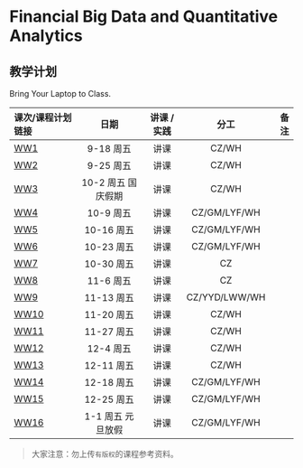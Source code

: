 # Financial Big Data and Quantitative Analytics

## 教学计划

Bring Your Laptop to Class. 

| 课次/课程计划链接    |    日期    |    讲课 / 实践  |  分工  |备注       |
| :---   |   :----:    |   :----:    |    :----:    |       ---: |
|   [WW1](Part1/WW1/WW1-Plan.md)    | 9-18 周五 |  讲课    |     CZ/WH     |         |
|   [WW2](Part1/WW2/WW2-Plan.md)    | 9-25 周五 |  讲课    |     CZ/WH     |         |
|   [WW3](Part1/WW3/WW3-Plan.md)    | 10-2 周五 国庆假期 |  讲课    |     CZ/WH     |         |
|   [WW4](Part1/WW4/WW4-Plan.md)    | 10-9 周五 |  讲课    |     CZ/GM/LYF/WH     |         |
|   [WW5](Part1/WW5/WW5-Plan.md)    | 10-16 周五 |  讲课    |     CZ/GM/LYF/WH      |         |
|   [WW6](Part1/WW6/WW6-Plan.md)    | 10-23 周五 |  讲课    |     CZ/GM/LYF/WH     |         |
|   [WW7](Part1/WW7/WW7-Plan.md)    | 10-30 周五 |  讲课    |     CZ     |         |
|   [WW8](Part1/WW8/WW8-Plan.md)    | 11-6 周五 |  讲课    |     CZ     |         |
|   [WW9](Part1/WW9/WW9-Plan.md)    | 11-13 周五 |  讲课    |     CZ/YYD/LWW/WH     |         |
|   [WW10](Part2/WW10/WW10-Plan.md)    | 11-20 周五 |  讲课    |     CZ/WH     |         |
|   [WW11](Part2/WW11/WW11-Plan.md)    | 11-27 周五 |  讲课    |     CZ/WH     |         |
|   [WW12](Part2/WW12/WW12-Plan.md)    | 12-4 周五 |  讲课    |     CZ/WH     |         |
|   [WW13](Part2/WW13/WW13-Plan.md)    | 12-11 周五 |  讲课    |     CZ/WH     |         |
|   [WW14](Part2/WW14/WW14-Plan.md)    | 12-18 周五 |  讲课    |     CZ/GM/LYF/WH     |         |
|   [WW15](Part2/WW15/WW15-Plan.md)    | 12-25 周五 |  讲课    |     CZ/GM/LYF/WH      |         |
|   [WW16](Part2/WW16/WW16-Plan.md)    | 1-1 周五 元旦放假 |  讲课    |     CZ/GM/LYF/WH     |         |


> 大家注意：勿上传``有版权``的课程参考资料。

